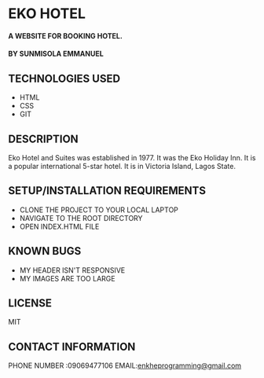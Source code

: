 # EKO HOTEL
#### A WEBSITE FOR BOOKING HOTEL.
#### BY SUNMISOLA EMMANUEL
## TECHNOLOGIES USED

* HTML
* CSS
* GIT

## DESCRIPTION
Eko Hotel and Suites was established in 1977. It was the Eko Holiday Inn. It is a popular international 5-star hotel. It is in Victoria Island, Lagos State.

## SETUP/INSTALLATION REQUIREMENTS

* CLONE THE PROJECT TO YOUR LOCAL LAPTOP
* NAVIGATE TO THE ROOT DIRECTORY
* OPEN INDEX.HTML FILE

## KNOWN BUGS

* MY HEADER ISN'T RESPONSIVE
* MY IMAGES ARE TOO LARGE

## LICENSE
MIT

## CONTACT INFORMATION

PHONE NUMBER :09069477106
EMAIL:enkheprogramming@gmail.com
